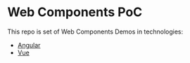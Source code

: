 # Web Components PoC

This repo is set of Web Components Demos in technologies:
* [Angular](angular-hero-app-web-component/README.md)
* [Vue]()